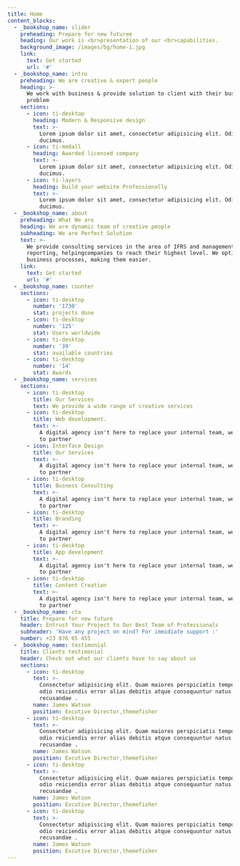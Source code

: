 ```yaml
---
title: Home
content_blocks:
  - _bookshop_name: slider
    preheading: Prepare for new futuree
    heading: Our work is <br>presentation of our <br>capabilities.
    background_image: /images/bg/home-1.jpg
    link:
      text: Get started
      url: '#'
  - _bookshop_name: intro
    preheading: We are creative & expert people
    heading: >-
      We work with business & provide solution to client with their business
      problem
    sections:
      - icon: ti-desktop
        heading: Modern & Responsive design
        text: >-
          Lorem ipsum dolor sit amet, consectetur adipisicing elit. Odit,
          ducimus.
      - icon: ti-medall
        heading: Awarded licensed company
        text: >-
          Lorem ipsum dolor sit amet, consectetur adipisicing elit. Odit,
          ducimus.
      - icon: ti-layers
        heading: Build your website Professionally
        text: >-
          Lorem ipsum dolor sit amet, consectetur adipisicing elit. Odit,
          ducimus.
  - _bookshop_name: about
    preheading: What We are
    heading: We are dynamic team of creative people
    subheading: We are Perfect Solution
    text: >-
      We provide consulting services in the area of IFRS and management
      reporting, helpingcompanies to reach their highest level. We optimize
      business processes, making them easier.
    link:
      text: Get started
      url: '#'
  - _bookshop_name: counter
    sections:
      - icon: ti-desktop
        number: '1730'
        stat: projects done
      - icon: ti-desktop
        number: '125'
        stat: Users worldwide
      - icon: ti-desktop
        number: '39'
        stat: available countries
      - icon: ti-desktop
        number: '14'
        stat: Awards
  - _bookshop_name: services
    sections:
      - icon: ti-desktop
        title: Our Services
        text: We provide a wide range of creative services
      - icon: ti-desktop
        title: Web development.
        text: >-
          A digital agency isn't here to replace your internal team, we're here
          to partner
      - icon: Interface Design
        title: Our Services
        text: >-
          A digital agency isn't here to replace your internal team, we're here
          to partner
      - icon: ti-desktop
        title: Busness Consulting
        text: >-
          A digital agency isn't here to replace your internal team, we're here
          to partner
      - icon: ti-desktop
        title: Branding
        text: >-
          A digital agency isn't here to replace your internal team, we're here
          to partner
      - icon: ti-desktop
        title: App development
        text: >-
          A digital agency isn't here to replace your internal team, we're here
          to partner
      - icon: ti-desktop
        title: Content Creation
        text: >-
          A digital agency isn't here to replace your internal team, we're here
          to partner
  - _bookshop_name: cta
    title: Prepare for new future
    header: Entrust Your Project to Our Best Team of Professionals
    subheader: 'Have any project on mind? For immidiate support :'
    number: +23 876 65 455
  - _bookshop_name: testimonial
    title: Clients testimonial
    header: Check out what our clients have to say about us
    sections:
      - icon: ti-desktop
        text: >-
          Consectetur adipisicing elit. Quam maiores perspiciatis temporibus
          odio reiciendis error alias debitis atque consequuntur natus iusto
          recusandae .
        name: James Watson
        position: Excutive Director,themefisher
      - icon: ti-desktop
        text: >-
          Consectetur adipisicing elit. Quam maiores perspiciatis temporibus
          odio reiciendis error alias debitis atque consequuntur natus iusto
          recusandae .
        name: James Watson
        position: Excutive Director,themefisher
      - icon: ti-desktop
        text: >-
          Consectetur adipisicing elit. Quam maiores perspiciatis temporibus
          odio reiciendis error alias debitis atque consequuntur natus iusto
          recusandae .
        name: James Watson
        position: Excutive Director,themefisher
      - icon: ti-desktop
        text: >-
          Consectetur adipisicing elit. Quam maiores perspiciatis temporibus
          odio reiciendis error alias debitis atque consequuntur natus iusto
          recusandae .
        name: James Watson
        position: Excutive Director,themefisher
---
```

